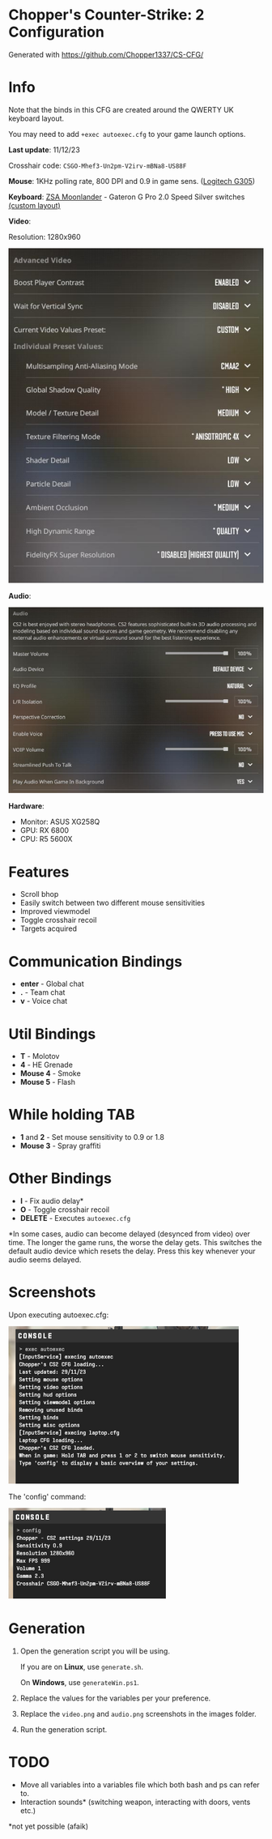 # Chopper's Counter-Strike: 2 Configuration

 Generated with https://github.com/Chopper1337/CS-CFG/

# Info

 Note that the binds in this CFG are created around the QWERTY UK keyboard layout.

 You may need to add `+exec autoexec.cfg` to your game launch options.

 **Last update**: 11/12/23

 Crosshair code: `CSGO-Mhef3-Un2pm-V2irv-mBNa8-US88F`

 **Mouse**: 1KHz polling rate, 800 DPI and 0.9 in game sens. ([Logitech G305](https://www.amazon.co.uk/Logitech-Wireless-Lightweight-Programmable-compatible/dp/B07CGPZ3ZQ))

 **Keyboard**: [ZSA Moonlander](https://www.zsa.io/moonlander/) - Gateron G Pro 2.0 Speed Silver switches [(custom layout)](https://configure.zsa.io/moonlander/layouts/vrKMn/latest/0)
 
 **Video**: 
 
 Resolution: 1280x960

 ![Video](images/video.png)

 **Audio**: 

 ![Audio](images/audio.png)

**Hardware**:

 * Monitor: ASUS XG258Q
 * GPU: RX 6800
 * CPU: R5 5600X

# Features
 
 * Scroll bhop
 * Easily switch between two different mouse sensitivities
 * Improved viewmodel
 * Toggle crosshair recoil
 * Targets acquired

# Communication Bindings

 * **enter** - Global chat
 * **.** - Team chat
 * **v** - Voice chat

# Util Bindings

 * **T** - Molotov
 * **4** - HE Grenade
 * **Mouse 4** - Smoke
 * **Mouse 5** - Flash

 # While holding TAB
 * **1** and **2** - Set mouse sensitivity to 0.9 or 1.8
 * **Mouse 3** - Spray graffiti

# Other Bindings

 * **I** - Fix audio delay*
 * **O** - Toggle crosshair recoil
 * **DELETE** - Executes `autoexec.cfg`

*In some cases, audio can become delayed (desynced from video) over time. The longer the game runs, the worse the delay gets.
This switches the default audio device which resets the delay. Press this key whenever your audio seems delayed.

# Screenshots

 Upon executing autoexec.cfg:

 ![autoexec.cfg](./images/autoexec.cfg.png)

 The 'config' command:

 ![config command](./images/config.png)

# Generation

 1. Open the generation script you will be using.
 
    If you are on **Linux**, use `generate.sh`.
    
    On **Windows**, use `generateWin.ps1`.

 2. Replace the values for the variables per your preference.

 3. Replace the `video.png` and `audio.png` screenshots in the images folder.

 4. Run the generation script.


# TODO

 * Move all variables into a variables file which both bash and ps can refer to.
 * Interaction sounds* (switching weapon, interacting with doors, vents etc.)

 *not yet possible (afaik)
